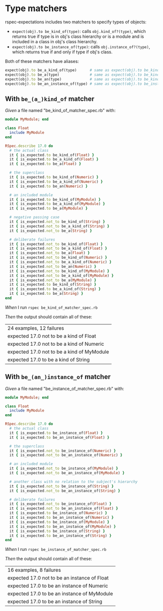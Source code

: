 # Type matchers

rspec-expectations includes two matchers to specify types of objects:

  * `expect(obj).to be_kind_of(type)`: calls `obj.kind_of?(type)`, which returns true if
    type is in obj's class hierarchy or is a module and is included in a class in obj's
    class hierarchy.
  * `expect(obj).to be_instance_of(type)`: calls `obj.instance_of?(type)`, which returns
    true if and only if type if obj's class.

  Both of these matchers have aliases:

  ```ruby
  expect(obj).to be_a_kind_of(type)      # same as expect(obj).to be_kind_of(type)
  expect(obj).to be_a(type)              # same as expect(obj).to be_kind_of(type)
  expect(obj).to be_an(type)             # same as expect(obj).to be_kind_of(type)
  expect(obj).to be_an_instance_of(type) # same as expect(obj).to be_instance_of(type)
  ```

## With `be_(a_)kind_of` matcher

_Given_ a file named "be_kind_of_matcher_spec.rb" with:

```ruby
module MyModule; end

class Float
  include MyModule
end

RSpec.describe 17.0 do
  # the actual class
  it { is_expected.to be_kind_of(Float) }
  it { is_expected.to be_a_kind_of(Float) }
  it { is_expected.to be_a(Float) }

  # the superclass
  it { is_expected.to be_kind_of(Numeric) }
  it { is_expected.to be_a_kind_of(Numeric) }
  it { is_expected.to be_an(Numeric) }

  # an included module
  it { is_expected.to be_kind_of(MyModule) }
  it { is_expected.to be_a_kind_of(MyModule) }
  it { is_expected.to be_a(MyModule) }

  # negative passing case
  it { is_expected.not_to be_kind_of(String) }
  it { is_expected.not_to be_a_kind_of(String) }
  it { is_expected.not_to be_a(String) }

  # deliberate failures
  it { is_expected.not_to be_kind_of(Float) }
  it { is_expected.not_to be_a_kind_of(Float) }
  it { is_expected.not_to be_a(Float) }
  it { is_expected.not_to be_kind_of(Numeric) }
  it { is_expected.not_to be_a_kind_of(Numeric) }
  it { is_expected.not_to be_an(Numeric) }
  it { is_expected.not_to be_kind_of(MyModule) }
  it { is_expected.not_to be_a_kind_of(MyModule) }
  it { is_expected.not_to be_a(MyModule) }
  it { is_expected.to be_kind_of(String) }
  it { is_expected.to be_a_kind_of(String) }
  it { is_expected.to be_a(String) }
end
```

_When_ I run `rspec be_kind_of_matcher_spec.rb`

_Then_ the output should contain all of these:

|                                            |
|--------------------------------------------|
| 24 examples, 12 failures                   |
| expected 17.0 not to be a kind of Float    |
| expected 17.0 not to be a kind of Numeric  |
| expected 17.0 not to be a kind of MyModule |
| expected 17.0 to be a kind of String       |

## With `be_(an_)instance_of` matcher

_Given_ a file named "be_instance_of_matcher_spec.rb" with:

```ruby
module MyModule; end

class Float
  include MyModule
end

RSpec.describe 17.0 do
  # the actual class
  it { is_expected.to be_instance_of(Float) }
  it { is_expected.to be_an_instance_of(Float) }

  # the superclass
  it { is_expected.not_to be_instance_of(Numeric) }
  it { is_expected.not_to be_an_instance_of(Numeric) }

  # an included module
  it { is_expected.not_to be_instance_of(MyModule) }
  it { is_expected.not_to be_an_instance_of(MyModule) }

  # another class with no relation to the subject's hierarchy
  it { is_expected.not_to be_instance_of(String) }
  it { is_expected.not_to be_an_instance_of(String) }

  # deliberate failures
  it { is_expected.not_to be_instance_of(Float) }
  it { is_expected.not_to be_an_instance_of(Float) }
  it { is_expected.to be_instance_of(Numeric) }
  it { is_expected.to be_an_instance_of(Numeric) }
  it { is_expected.to be_instance_of(MyModule) }
  it { is_expected.to be_an_instance_of(MyModule) }
  it { is_expected.to be_instance_of(String) }
  it { is_expected.to be_an_instance_of(String) }
end
```

_When_ I run `rspec be_instance_of_matcher_spec.rb`

_Then_ the output should contain all of these:

|                                              |
|----------------------------------------------|
| 16 examples, 8 failures                      |
| expected 17.0 not to be an instance of Float |
| expected 17.0 to be an instance of Numeric   |
| expected 17.0 to be an instance of MyModule  |
| expected 17.0 to be an instance of String    |
